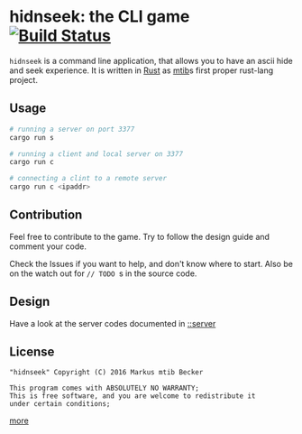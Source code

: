 # hidnseek: the CLI game [![Build Status](https://travis-ci.org/mtib/hidnseek.svg?branch=master)](https://travis-ci.org/mtib/hidnseek)
`hidnseek` is a command line application, that allows you to have an ascii hide and seek experience. It is written in [Rust](http://rust-lang.org) as [mtib](http://github.com/mtib)s first proper rust-lang project.

## Usage
```bash
# running a server on port 3377
cargo run s

# running a client and local server on 3377
cargo run c

# connecting a clint to a remote server
cargo run c <ipaddr>
```

## Contribution
Feel free to contribute to the game. Try to follow the design guide and comment
your code.

Check the Issues if you want to help, and don't know where to start. Also be on the watch out for `// TODO `s in the source code.

## Design
Have a look at the server codes documented in [::server](./blob/master/src/server/mod.rs)

## License
`"hidnseek" Copyright (C) 2016 Markus mtib Becker`

```
This program comes with ABSOLUTELY NO WARRANTY;
This is free software, and you are welcome to redistribute it
under certain conditions;
```

[more](./blob/master/LICENSE)
